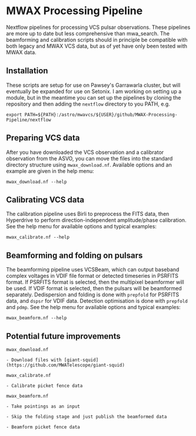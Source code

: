 # MWAX Processing Pipeline
Nextflow pipelines for processing VCS pulsar observations. These pipelines are 
more up to date but less comprehensive than mwa_search. The beamforming and
calibration scripts should in principle be compatible with both legacy and MWAX
VCS data, but as of yet have only been tested with MWAX data.

## Installation
These scripts are setup for use on Pawsey's Garrawarla cluster, but will
eventually be expanded for use on Setonix. I am working on setting up a module,
but in the meantime you can set up the pipelines by cloning the repository
and then adding the `nextflow` directory to you PATH, e.g.

    export PATH=${PATH}:/astro/mwavcs/${USER}/github/MWAX-Processing-Pipeline/nextflow

## Preparing VCS data
After you have downloaded the VCS observation and a calibrator observation from
the ASVO, you can move the files into the standard directory structure using
`mwax_download.nf`. Available options and an example are given in the help menu:
    
    mwax_download.nf --help

## Calibrating VCS data
The calibration pipeline uses Birli to preprocess the FITS data, then Hyperdrive
to perform direction-independent amplitude/phase calibration. See the help menu
for available options and typical examples:

    mwax_calibrate.nf --help

## Beamforming and folding on pulsars
The beamforming pipeline uses VCSBeam, which can output baseband complex 
voltages in VDIF file format or detected timeseries in PSRFITS format. If
PSRFITS format is selected, then the multipixel beamformer will be used. If
VDIF format is selected, then the pulsars will be beamformed separately.
Dedispersion and folding is done with `prepfold` for PSRFITS data, and `dspsr`
for VDIF data. Detection optimisation is done with `prepfold` and `pdmp`.
See the help menu for available options and typical examples:

    mwax_beamform.nf --help

## Potential future improvements

`mwax_download.nf`

    - Download files with [giant-squid](https://github.com/MWATelescope/giant-squid)

`mwax_calibrate.nf`

    - Calibrate picket fence data

`mwax_beamform.nf`

    - Take pointings as an input

    - Skip the folding stage and just publish the beamformed data

    - Beamform picket fence data